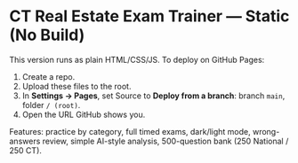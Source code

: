 # CT Real Estate Exam Trainer — Static (No Build)

This version runs as plain HTML/CSS/JS. To deploy on GitHub Pages:
1. Create a repo.
2. Upload these files to the root.
3. In **Settings → Pages**, set Source to **Deploy from a branch**: branch `main`, folder `/ (root)`.
4. Open the URL GitHub shows you.

Features: practice by category, full timed exams, dark/light mode, wrong-answers review, simple AI-style analysis, 500-question bank (250 National / 250 CT).
